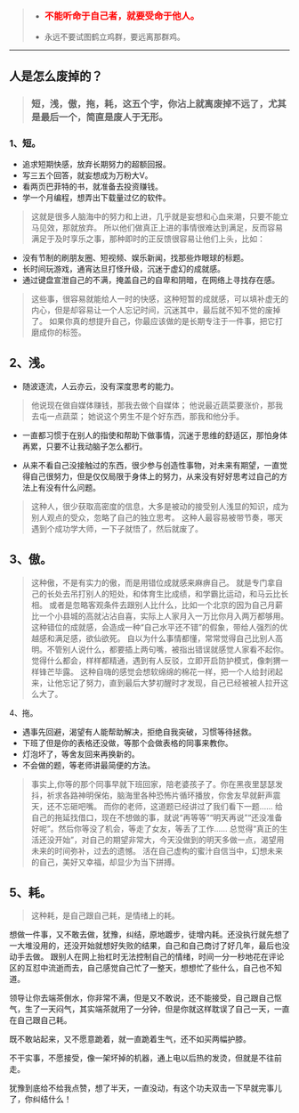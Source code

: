 > * ### <font color=red>不能听命于自己者，就要受命于他人。</font>
> * 永远不要试图鹤立鸡群，要远离那群鸡。
---
## 人是怎么废掉的？
> ### 短，浅，傲，拖，耗，这五个字，你沾上就离废掉不远了，尤其是最后一个，简直是废人于无形。
### 1、短。
* 追求短期快感，放弃长期努力的超额回报。
* 写三五个回答，就妄想成为万粉大V。
* 看两页巴菲特的书，就准备去投资赚钱。
* 学一个月编程，想弄出下载量过亿的软件。
> 这就是很多人脑海中的努力和上进，几乎就是妄想和心血来潮，只要不能立马见效，那就放弃。
所以他们做真正上进的事情很难达到满足，反而容易满足于及时享乐之事，那种即时的正反馈很容易让他们上头，比如：

* 没有节制的刷朋友圈、短视频、娱乐新闻，找那些炸眼球的标题。
* 长时间玩游戏，通宵达旦打怪升级，沉迷于虚幻的成就感。
* 通过键盘宣泄自己的不满，掩盖自己的自卑和阴暗，在网络上寻找存在感。
> 这些事，很容易就能给人一时的快感，这种短暂的成就感，可以填补虚无的内心，但是却容易让一个人忘记时间，沉迷其中，最后就不知不觉的废掉了。
如果你真的想提升自己，你最应该做的是长期专注于一件事，把它打磨成你的标签。

## 2、浅。
* 随波逐流，人云亦云，没有深度思考的能力。
> 他说现在做自媒体赚钱，那我去做个自媒体；
他说最近蔬菜要涨价，那我去屯一点蔬菜；
她说这个男生不是个好东西，那我和他分手。
* 一直都习惯于在别人的指使和帮助下做事情，沉迷于思维的舒适区，那怕身体再累，只要不让我动脑子怎么都行。

* 从来不看自己没接触过的东西，很少参与创造性事物，对未来有期望，一直觉得自己很努力，但是仅仅局限于身体上的努力，从来没有好好思考过自己的方法上有没有什么问题。

>这种人，很少获取高密度的信息，大多是被动的接受别人浅显的知识，成为别人观点的受众，忽略了自己的独立思考。
这种人最容易被带节奏，哪天遇到个成功学大师，一下子就悟了，然后就废了。

## 3、傲。
> 这种傲，不是有实力的傲，而是用错位成就感来麻痹自己。
就是专门拿自己的长处去吊打别人的短处，和体育生比成绩，和学霸比运动，和马云比长相。
或者是忽略客观条件去跟别人比什么，比如一个北京的因为自己月薪比一个小县城的高就沾沾自喜，实际上人家月入一万比你月入两万都够用。
这种错位的成就感，会造成一种“自己水平还不错”的假象，带给人强烈的优越感和满足感，欲仙欲死。
自以为什么事情都懂，常常觉得自己比别人高明。不管别人说什么，都要插上两句嘴，被指出错误就感觉人家看不起你。觉得什么都会，样样都精通，遇到有人反驳，立即开启防护模式，像刺猬一样锋芒毕露。
这种自嗨的感觉会想软绵绵的棉花一样，把一个人给封闭起来，让他忘记了努力，直到最后大梦初醒时才发现，自己已经被被人拉开这么大了。

4、拖。
* 遇事先回避，渴望有人能帮助解决，拒绝自我突破，习惯等待拯救。
* 下班了但是你的表格还没做，等那个会做表格的同事来教你。
* 灯泡坏了，等舍友回来再换新的。
* 不会做的题，等老师讲最简便的方法。
> 事实上,你等的那个同事早就下班回家，陪老婆孩子了。你在黑夜里瑟瑟发抖，祈求各路神明保佑，脑海里各种恐怖片循环播放，你舍友早就鼾声震天，还不忘砸吧嘴。
而你的老师，这道题已经讲过了我们看下一题……
给自己的拖延找借口，现在不想做的事，就说“再等等”“明天再说”“还没准备好呢”。然后你等没了机会，等走了女友，等丢了工作……
总觉得“真正的生活还没开始”，对自己的期望非常大，今天没做到的明天多做一点，渴望用未来的时间弥补，过去的遗憾。
活在自己虚构的蜜汁自信当中，幻想未来的自己，美好又幸福，却显少为当下拼搏。

## 5、耗。
> 这种耗，是自己跟自己耗，是情绪上的耗。

想做一件事，又不敢去做，犹豫，纠结，原地踱步，徒增内耗。还没执行就先想了一大堆没用的，还没开始就想好失败的结果，自己和自己商讨了好几年，最后也没动手去做。
跟别人在网上抬杠时无法控制自己的情绪，时间一分一秒地花在评论区的互怼中流逝而去，自己感觉自己忙了一整天，想想忙了些什么，自己也不知道。

领导让你去端茶倒水，你非常不满，但是又不敢说，还不能接受，自己跟自己怄气，生了一天闷气，其实端茶就用了一分钟，但是你就这样耽误了自己一天，一直在自己跟自己耗。

既不敢站起来，又不愿意跪着，就一直跪着生气，还不如买两幅护膝。

不干实事，不愿接受，像一架坏掉的机器，通上电以后热的发烫，但就是不往前走。

犹豫到底给不给我点赞，想了半天，一直没动，有这个功夫双击一下早就完事儿了，你纠结什么！